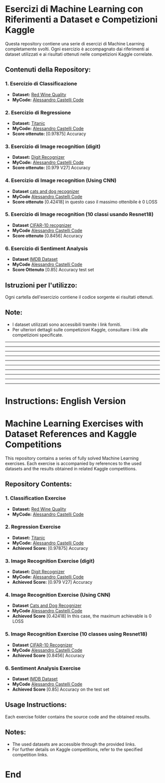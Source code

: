 # Esercizi di Machine Learning con Riferimenti a Dataset e Competizioni Kaggle

Questa repository contiene una serie di esercizi di Machine Learning completamente svolti. Ogni esercizio è accompagnato dai riferimenti ai dataset utilizzati e ai risultati ottenuti nelle competizioni Kaggle correlate.

## Contenuti della Repository:

### 1. Esercizio di Classificazione

- **Dataset:** [Red Wine Quality](https://www.kaggle.com/datasets/uciml/red-wine-quality-cortez-et-al-2009)
- **MyCode:** [Alessandro Castelli Code](https://www.kaggle.com/code/alessandromajumba/regression)

### 2. Esercizio di Regressione

- **Dataset:** [Titanic](https://www.kaggle.com/c/titanic)
- **MyCode:** [Alessandro Castelli Code](https://www.kaggle.com/code/alessandromajumba/logistic-regression-castelli)
- **Score ottenuto:** [0.97875] Accuracy

### 3. Esercizio di Image recognition (digit)

- **Dataset:** [Digit Recognizer](https://www.kaggle.com/competitions/digit-recognizer/code)
- **MyCode:** [Alessandro Castelli Code](https://www.kaggle.com/code/alessandromajumba/ex3-ml)
- **Score ottenuto:** [0.979 V27] Accuracy 

### 4. Esercizio di Image recognition (Using CNN) 
- **Dataset** [cats and dog recognizer](https://www.kaggle.com/c/dogs-vs-cats-redux-kernels-edition)
- **MyCode** [Alessandro Castelli Code](https://www.kaggle.com/code/alessandromajumba/ex4-ml)
- **Score ottenuto** [0.42418] in questo caso il massimo ottenibile è 0 LOSS

### 5. Esercizio di Image recognition (10 classi usando Resnet18)
- **Dataset** [CIFAR-10 recognizer](https://www.kaggle.com/competitions/cifar-10)
- **MyCode** [Alessandro Castelli Code](https://www.kaggle.com/code/alessandromajumba/ex5-ml)
- **Score ottenuto** [0.8456] Accuracy

### 6. Esercizio di Sentiment Analysis
- **Dataset** [IMDB Dataset](https://www.kaggle.com/datasets/lakshmi25npathi/imdb-dataset-of-50k-movie-reviews¶)
- **MyCode** [Alessandro Castelli Code](https://www.kaggle.com/code/alessandromajumba/sentiment-analysis-on-imdb-dataset-castelli)
- **Score Ottenuto** [0.85] Accuracy test set

## Istruzioni per l'utilizzo:

Ogni cartella dell'esercizio contiene il codice sorgente ei risultati ottenuti.

## Note:

- I dataset utilizzati sono accessibili tramite i link forniti.
- Per ulteriori dettagli sulle competizioni Kaggle, consultare i link alle competizioni specificate.
---
---
---
---
---
---
---
---
---
---

 # Instructions: English Version 
 # Machine Learning Exercises with Dataset References and Kaggle Competitions

This repository contains a series of fully solved Machine Learning exercises. Each exercise is accompanied by references to the used datasets and the results obtained in related Kaggle competitions.

## Repository Contents:

### 1. Classification Exercise

- **Dataset:** [Red Wine Quality](https://www.kaggle.com/datasets/uciml/red-wine-quality-cortez-et-al-2009)
- **MyCode:** [Alessandro Castelli Code](https://www.kaggle.com/code/alessandromajumba/regression)

### 2. Regression Exercise

- **Dataset:** [Titanic](https://www.kaggle.com/c/titanic)
- **MyCode:** [Alessandro Castelli Code](https://www.kaggle.com/code/alessandromajumba/logistic-regression-castelli)
- **Achieved Score:** [0.97875] Accuracy

### 3. Image Recognition Exercise (digit)

- **Dataset:** [Digit Recognizer](https://www.kaggle.com/competitions/digit-recognizer/code)
- **MyCode:** [Alessandro Castelli Code](https://www.kaggle.com/code/alessandromajumba/ex3-ml)
- **Achieved Score:** [0.979 V27] Accuracy 

### 4. Image Recognition Exercise (Using CNN) 
- **Dataset** [Cats and Dog Recognizer](https://www.kaggle.com/c/dogs-vs-cats-redux-kernels-edition)
- **MyCode** [Alessandro Castelli Code](https://www.kaggle.com/code/alessandromajumba/ex4-ml)
- **Achieved Score** [0.42418] In this case, the maximum achievable is 0 LOSS

### 5. Image Recognition Exercise (10 classes using Resnet18)
- **Dataset** [CIFAR-10 Recognizer](https://www.kaggle.com/competitions/cifar-10)
- **MyCode** [Alessandro Castelli Code](https://www.kaggle.com/code/alessandromajumba/ex5-ml)
- **Achieved Score** [0.8456] Accuracy

### 6. Sentiment Analysis Exercise
- **Dataset** [IMDB Dataset](https://www.kaggle.com/datasets/lakshmi25npathi/imdb-dataset-of-50k-movie-reviews¶)
- **MyCode** [Alessandro Castelli Code](https://www.kaggle.com/code/alessandromajumba/sentiment-analysis-on-imdb-dataset-castelli)
- **Achieved Score** [0.85] Accuracy on the test set

## Usage Instructions:

Each exercise folder contains the source code and the obtained results.

## Notes:

- The used datasets are accessible through the provided links.
- For further details on Kaggle competitions, refer to the specified competition links.



# End